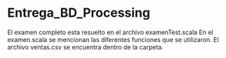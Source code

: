 # Entrega_BD_Processing

El examen completo esta resuelto en el archivo examenTest.scala
En el examen.scala se mencionan las diferentes funciones que se utilizaron.
El archivo ventas.csv se encuentra dentro de la carpeta.